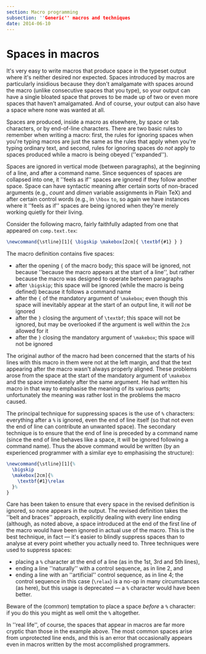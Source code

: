 ```yaml
---
section: Macro programming
subsection: ''Generic'' macros and techniques
date: 2014-06-10
---
```


# Spaces in macros

It's very easy to write macros that produce space in the typeset
output where it's neither desired nor expected.  Spaces introduced by
macros are particularly insidious because they don't amalgamate with
spaces around the macro (unlike consecutive spaces that you
type), so your output can have a single bloated space that proves
to be made up of two or even more spaces that haven't amalgamated.
And of course, your output can also have a space where none was wanted
at all.

Spaces are produced, inside a macro as elsewhere, by space or tab
characters, or by end-of-line characters.  There are two basic rules
to remember when writing a macro: first, the rules for ignoring spaces
when you're typing macros are just the same as the rules that apply
when you're typing ordinary text, and second, rules for ignoring
spaces do _not_ apply to spaces produced while a macro is being
obeyed (''expanded'').

Spaces are ignored in vertical mode (between paragraphs), at the
beginning of a line, and after a command name.  Since sequences of
spaces are collapsed into one, it ''feels as if'' spaces are ignored if
they follow another space.  Space can have syntactic meaning after
certain sorts of non-braced arguments (e.g., _count_ and
_dimen_ variable assignments in Plain TeX) and after certain
control words (e.g., in `\hbox` `to`, so again we have instances
where it ''feels as if'' spaces are being ignored when they're merely
working quietly for their living.

Consider the following macro, fairly faithfully adapted from one that
appeared on `comp.text.tex`:
```latex
\newcommand{\stline}[1]{ \bigskip \makebox[2cm]{ \textbf{#1} } }
```
The macro definition contains five spaces:
  

-  after the opening `{` of the macro body; this space will be
    ignored, not because ''because the macro appears at the start of a
    line'', but rather because the macro was designed to operate between
    paragraphs
-  after `\bigskip`; this space will be ignored (while the macro
    is being defined) because it follows a command name
-  after the `{` of the mandatory argument of `\makebox`; even
    though this space will inevitably appear at the start of an output
    line, it will _not_ be ignored
-  after the `}` closing the argument of `\textbf`; this space
    will not be ignored, but may be overlooked if the argument is well
    within the `2cm` allowed for it
-  after the `}` closing the mandatory argument of `\makebox`;
    this space will not be ignored

The original author of the macro had been concerned that the starts of
his lines with this macro in them were not at the left margin, and
that the text appearing after the macro wasn't always properly
aligned.  These problems arose from the space at the start of the
mandatory argument of `\makebox` and the space immediately after the
same argument.  He had written his macro in that way to emphasise the
meaning of its various parts; unfortunately the meaning was rather
lost in the problems the macro caused.

The principal technique for suppressing spaces is the use of
`%` characters: everything after a `%` is ignored, even the end of line itself (so
that not even the end of line can contribute an unwanted space).  The
secondary technique is to ensure that the end of line is preceded by a
command name (since the end of line behaves like a space, it will be
ignored following a command name).  Thus the above command would be
written (by an experienced programmer with a similar eye to
emphasising the structure):
<!-- {% raw %} -->
```latex
\newcommand{\stline}[1]{%
  \bigskip
  \makebox[2cm]{%
    \textbf{#1}\relax
  }%
}
```
<!-- {% endraw %} -->
Care has been taken to ensure that every space in the revised
definition is ignored, so none appears in the output.  The revised
definition takes the ''belt and braces'' approach, explicitly dealing
with every line ending (although, as noted above, a space introduced
at the end of the first line of the macro would have been ignored in
actual use of the macro.  This is the best technique, in fact&nbsp;&mdash; it's
easier to blindly suppress spaces than to analyse at every point
whether you actually need to.  Three techniques were used to suppress
spaces:
  

-  placing a `%` character at the end of a line
    (as in the 1st, 3rd and 5th lines),
-  ending a line ''naturally'' with a control sequence, as in line 2,
    and
-  ending a line with an ''artificial'' control sequence, as in line
    4; the control sequence in this case (`\relax`) is a no-op in many
    circumstances (as here), but this usage is deprecated&nbsp;&mdash; a
   `%` character would have been better.

Beware of the (common) temptation to place a space _before_ a
`%` character: if you do this you might as well omit
the `%` altogether. 

In ''real life'', of course, the spaces that appear in macros are far
more cryptic than those in the example above.  The most common spaces
arise from unprotected line ends, and this is an error that
occasionally appears even in macros written by the most accomplished
programmers.

